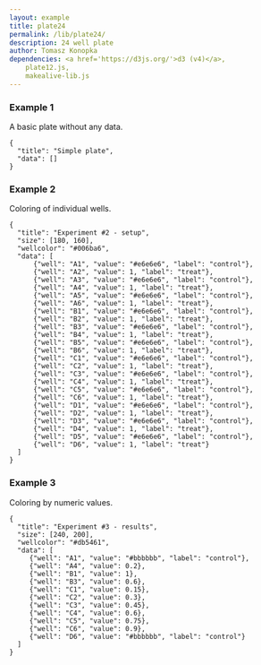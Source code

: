 ```yaml
---
layout: example
title: plate24
permalink: /lib/plate24/
description: 24 well plate
author: Tomasz Konopka
dependencies: <a href='https://d3js.org/'>d3 (v4)</a>,    
    plate12.js,
    makealive-lib.js
---
```


<script src="https://d3js.org/d3.v4.min.js"></script>
<script src="../plate12/plate12.js"></script>



### Example 1

A basic plate without any data.

<pre class="example"><code class="makealive plate24">{
  "title": "Simple plate",  
  "data": [] 
}
</code></pre>



### Example 2

Coloring of individual wells.

<pre class="example"><code class="makealive plate24">{
  "title": "Experiment #2 - setup",  
  "size": [180, 160],
  "wellcolor": "#006ba6",
  "data": [ 
      {"well": "A1", "value": "#e6e6e6", "label": "control"},
      {"well": "A2", "value": 1, "label": "treat"},
      {"well": "A3", "value": "#e6e6e6", "label": "control"},
      {"well": "A4", "value": 1, "label": "treat"},
      {"well": "A5", "value": "#e6e6e6", "label": "control"},
      {"well": "A6", "value": 1, "label": "treat"},
      {"well": "B1", "value": "#e6e6e6", "label": "control"},
      {"well": "B2", "value": 1, "label": "treat"},
      {"well": "B3", "value": "#e6e6e6", "label": "control"},
      {"well": "B4", "value": 1, "label": "treat"},
      {"well": "B5", "value": "#e6e6e6", "label": "control"},
      {"well": "B6", "value": 1, "label": "treat"},
      {"well": "C1", "value": "#e6e6e6", "label": "control"}, 
      {"well": "C2", "value": 1, "label": "treat"},
      {"well": "C3", "value": "#e6e6e6", "label": "control"},
      {"well": "C4", "value": 1, "label": "treat"},
      {"well": "C5", "value": "#e6e6e6", "label": "control"},
      {"well": "C6", "value": 1, "label": "treat"},
      {"well": "D1", "value": "#e6e6e6", "label": "control"}, 
      {"well": "D2", "value": 1, "label": "treat"},
      {"well": "D3", "value": "#e6e6e6", "label": "control"},
      {"well": "D4", "value": 1, "label": "treat"},
      {"well": "D5", "value": "#e6e6e6", "label": "control"},
      {"well": "D6", "value": 1, "label": "treat"}
  ]  
}
</code></pre>



### Example 3

Coloring by numeric values.

<pre class="example"><code class="makealive plate24">{
  "title": "Experiment #3 - results",  
  "size": [240, 200],
  "wellcolor": "#db5461",
  "data": [ 
     {"well": "A1", "value": "#bbbbbb", "label": "control"},         
     {"well": "A4", "value": 0.2},
     {"well": "B1", "value": 1},
     {"well": "B3", "value": 0.6},
     {"well": "C1", "value": 0.15},
     {"well": "C2", "value": 0.3},
     {"well": "C3", "value": 0.45},
     {"well": "C4", "value": 0.6},
     {"well": "C5", "value": 0.75},
     {"well": "C6", "value": 0.9},
     {"well": "D6", "value": "#bbbbbb", "label": "control"}
  ]  
}
</code></pre>



